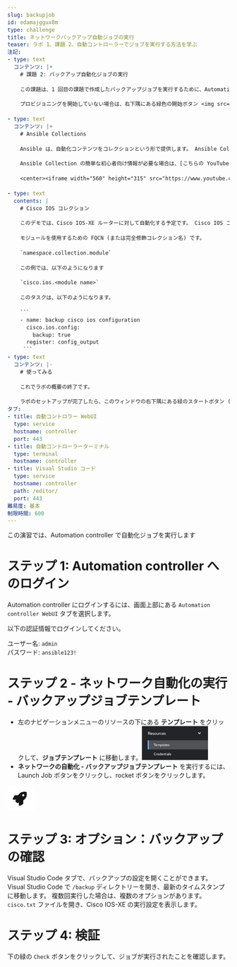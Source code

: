 ```yaml
---
slug: backupjob
id: edamajggux0m
type: challenge
title: ネットワークバックアップ自動ジョブの実行
teaser: ラボ 1、課題 2、自動コントローラーでジョブを実行する方法を学ぶ
注記:
- type: text
  コンテンツ: |+
    # 課題 2: バックアップ自動化ジョブの実行

    この課題は、1 回目の課題で作成したバックアップジョブを実行するために、Automation controller を使用する手順を説明します。

    プロビジョニングを開始していない場合は、右下隅にある緑色の開始ボタン <img src="https://github.com/IPvSean/pictures_for_github/blob/master/start_button.png?raw=true" width="100px" align="left"> をクリックします。

- type: text
  コンテンツ: |+
    # Ansible Collections

    Ansible は、自動化コンテンツをコレクションという形で提供します。 Ansible Collection には、ネットワークエンジニアが自動化を構築し、カスタマイズするために使用するモジュール、プラグイン、ロールが含まれています。

    Ansible Collection の簡単な初心者向け情報が必要な場合は、[こちらの YouTube ビデオ](https://www.youtube.com/watch?v=WOcqhk7TdYc&t=69s) を参照してください。

    <center><iframe width="560" height="315" src="https://www.youtube.com/embed/WOcqhk7TdYc" title="YouTube ビデオプレーヤー" frameborder="0" allow="accelerometer; autoplay; clipboard-write; encrypted-media; gyroscope; picture-in-picture" allowfullscreen></iframe></center>

- type: text
  contents: |
    # Cisco IOS コレクション

    このデモでは、Cisco IOS-XE ルーターに対して自動化する予定です。 Cisco IOS コレクションを使用する必要があります。

    モジュールを使用するための FQCN (または完全修飾コレクション名) です。

    `namespace.collection.module`

    この例では、以下のようになります

    `cisco.ios.<module name>`

    このタスクは、以下のようになります。

    ```
    - name: backup cisco ios configuration
      cisco.ios.config:
        backup: true
      register: config_output
     ```
- type: text
  コンテンツ: |-
    # 使ってみる

    これでラボの概要の終了です。

    ラボのセットアップが完了したら、このウィンドウの右下隅にある緑のスタートボタン (<img src="https://github.com/IPvSean/pictures_for_github/blob/master/start_button.png?raw=true" width="100px" align="left">) をクリックすることができます。
タブ:
- title: 自動コントロラー WebUI
  type: service
  hostname: controller
  port: 443
- title: 自動コントローラーターミナル
  type: terminal
  hostname: controller
- title: Visual Studio コード
  type: service
  hostname: controller
  path: /editor/
  port: 443
難易度: 基本
制限時間: 600
---
```

この演習では、Automation controller で自動化ジョブを実行します

# ステップ 1: Automation controller へのログイン
Automation controller にログインするには、画面上部にある `Automation controller WebUI` タブを選択します。

以下の認証情報でログインしてください。

ユーザー名: `admin`<br>
パスワード: `ansible123!`

# ステップ 2 - ネットワーク自動化の実行 - バックアップジョブテンプレート

- 左のナビゲーションメニューのリソースの下にある **テンプレート** をクリックして、**ジョブテンプレート** に移動します。<img src="https://github.com/IPvSean/pictures_for_github/blob/master/job_templates.png?raw=true" width="150px">
- **ネットワークの自動化 - バックアップジョブテンプレート** を実行するには、Launch Job ボタンをクリックし、rocket ボタンをクリックします。

<img src="https://github.com/IPvSean/pictures_for_github/blob/master/launch_job.png?raw=true">

# ステップ 3: オプション：バックアップの確認

Visual Studio Code タブで、バックアップの設定を開くことができます。 Visual Studio Code で `/backup` ディレクトリーを開き、最新のタイムスタンプに移動します。 複数回実行した場合は、複数のオプションがあります。 `cisco.txt` ファイルを開き、Cisco IOS-XE の実行設定を表示します。

# ステップ 4: 検証

下の緑の `Check` ボタンをクリックして、ジョブが実行されたことを確認します。


